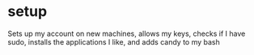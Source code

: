 # setup
Sets up my account on new machines, allows my keys, checks if I have sudo, installs the applications I like, and adds candy to my bash
